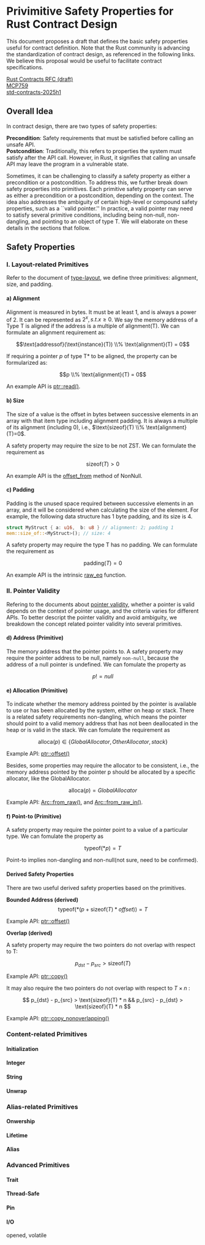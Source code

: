# Privimitive Safety Properties for Rust Contract Design

This document proposes a draft that defines the basic safety properties useful for contract definition. Note that the Rust community is advancing the standardization of contract design, as referenced in the following links. We believe this proposal would be useful to facilitate contract specifications.

[Rust Contracts RFC (draft)](https://github.com/rust-lang/lang-team/blob/master/design-meeting-minutes/2022-11-25-contracts.md)  
[MCP759](https://github.com/rust-lang/compiler-team/issues/759)  
[std-contracts-2025h1](https://rust-lang.github.io/rust-project-goals/2025h1/std-contracts.html)  

## Overall Idea
In contract design, there are two types of safety properties:

**Precondition**: Safety requirements that must be satisfied before calling an unsafe API.  
**Postcondition**: Traditionally, this refers to properties the system must satisfy after the API call. However, in Rust, it signifies that calling an unsafe API may leave the program in a vulnerable state.  

Sometimes, it can be challenging to classify a safety property as either a precondition or a postcondition. To address this, we further break down safety properties into primitives. Each primitive safety property can serve as either a precondition or a postcondition, depending on the context. The idea also addresses the ambiguity of certain high-level or compound safety properties, such as a ``valid pointer.'' In practice, a valid pointer may need to satisfy several primitive conditions, including being non-null, non-dangling, and pointing to an object of type T. We will elaborate on these details in the sections that follow.

## Safety Properties
### I. Layout-related Primitives
Refer to the document of [type-layout](https://doc.rust-lang.org/reference/type-layout.html), we define three primitives: alignment, size, and padding.

#### a) Alignment
Alignment is measured in bytes. It must be at least 1, and is always a power of 2. It can be represented as $2^x, s.t. x\ge 0$. We say the memory address of a Type T is aligned if the address is a multiple of alignment(T). We can formulate an alignment requirement as:

$$\text{addressof}(\text{instance}(T)) \\% \text{alignment}(T) = 0$$

If requiring a pointer $p$ of type T* to be aligned, the property can be formularized as:

$$p \\% \text{alignment}(T) = 0$$

An example API is [ptr::read()](https://doc.rust-lang.org/nightly/std/ptr/fn.read.html).

#### b) Size 
The size of a value is the offset in bytes between successive elements in an array with that item type including alignment padding. It is always a multiple of its alignment (including 0), i.e., $\text{sizeof}(T) \\% \text{alignment}(T)=0$. 

A safety property may require the size to be not ZST. We can formulate the requirement as 

$$\text{sizeof}(T) > 0$$

An example API is the [offset_from](https://doc.rust-lang.org/core/ptr/struct.NonNull.html#method.offset_from) method of NonNull.

#### c) Padding 
Padding is the unused space required between successive elements in an array, and it will be considered when calculating the size of the element. For example, the following data structure has 1 byte padding, and its size is 4.
```rust
struct MyStruct { a: u16,  b: u8 } // alignment: 2; padding 1
mem::size_of::<MyStruct>(); // size: 4
```

A safety property may require the type T has no padding. We can formulate the requirement as 

$$\text{padding}(T)=0$$

An example API is the intrinsic [raw_eq](https://doc.rust-lang.org/std/intrinsics/fn.raw_eq.html) function.

### II. Pointer Validity

Refering to the documents about [pointer validity](https://doc.rust-lang.org/std/ptr/index.html#safety), whether a pointer is valid depends on the context of pointer usage, and the criteria varies for different APIs. To better descript the pointer validity and avoid ambiguity, we breakdown the concept related pointer validity into several primitives. 


#### d) Address (Primitive)
The memory address that the pointer points to. A safety property may require the pointer address to be null, namely ``non-null``, because the address of a null pointer is undefined. We can fomulate the property as 

$$ p != null $$

#### e) Allocation (Primitive)
To indicate whether the memory address pointed by the pointer is available to use or has been allocated by the system, either on heap or stack. There is a related safety requirements non-dangling, which means the pointer should point to a valid memory address that has not been deallocated in the heap or is valid in the stack. We can fomulate the requirement as 

$$ \text{alloca}(p) \in \lbrace GlobalAllocator, OtherAllocator, stack \rbrace $$

Example API: [ptr::offset()](https://doc.rust-lang.org/std/primitive.pointer.html#method.offset-1)

Besides, some properties may require the allocator to be consistent, i.e., the memory address pointed by the pointer p should be allocated by a specific allocator, like the GlobalAllocator.

$$ \text{alloca}(p) = GlobalAllocator $$

Example API: [Arc::from_raw()](https://doc.rust-lang.org/std/sync/struct.Arc.html#method.from_raw), and [Arc::from_raw_in()](https://doc.rust-lang.org/std/sync/struct.Arc.html#method.from_raw_in).


#### f) Point-to (Primitive)
A safety property may require the pointer point to a value of a particular type. We can fomulate the property as 

$$ \text{typeof}(*p) = T $$

Point-to implies non-dangling and non-null(not sure, need to be confirmed).

#### Derived Safety Properties
There are two useful derived safety properties based on the primitives.

**Bounded Address (derived)**
$$ \text{typeof}(*(p + \text{sizeof}(T) * offset))  = T $$

Example API: [ptr::offset()](https://doc.rust-lang.org/std/primitive.pointer.html#method.offset-1)

**Overlap (derived)**

A safety property may require the two pointers do not overlap with respect to T: 

$$ p_{dst} - p_{src} > \text{sizeof}(T)$$

Example API: [ptr::copy()](https://doc.rust-lang.org/std/ptr/fn.copy.html) 

It may also require the two pointers do not overlap with respect to $T\times n$ : 

$$ p_{dst} - p_{src} > \text{sizeof}(T) * n && p_{src} - p_{dst} > \text{sizeof}(T) * n $$

Example API: [ptr::copy_nonoverlapping()](https://doc.rust-lang.org/std/ptr/fn.copy_nonoverlapping.html)
 
### Content-related Primitives

#### Initialization

#### Integer

#### String

#### Unwrap

### Alias-related Primitives

#### Onwership

#### Lifetime

#### Alias

### Advanced Primitives

#### Trait

#### Thread-Safe

#### Pin

#### I/O
opened, volatile

